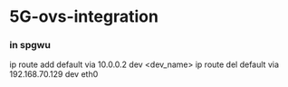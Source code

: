# 5G-ovs-integration
### in spgwu ###

ip route add default via 10.0.0.2 dev <dev_name> 
ip route del default via 192.168.70.129 dev eth0 
